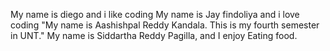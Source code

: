 My name is diego and i like coding
My name is Jay findoliya and i love coding
"My name is Aashishpal Reddy Kandala. This is my fourth semester in UNT."
My name is Siddartha Reddy Pagilla, and I enjoy Eating food.
